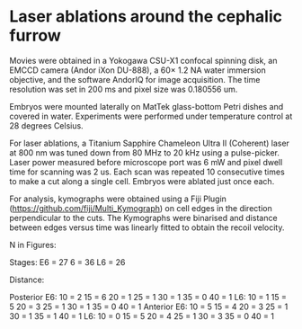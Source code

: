 # Laser ablations around the cephalic furrow

Movies were obtained in a Yokogawa CSU-X1 confocal spinning disk, an EMCCD
camera (Andor iXon DU-888), a 60× 1.2 NA water immersion objective, and the
software AndorIQ for image acquisition. The time resolution was set in 200 ms
and pixel size was 0.180556 um. 

Embryos were mounted laterally on MatTek glass-bottom Petri dishes and covered
in water. Experiments were performed under temperature control at 28 degrees
Celsius. 

For laser ablations, a Titanium Sapphire Chameleon Ultra II (Coherent) laser at
800 nm was tuned down from 80 MHz to 20 kHz using a pulse-picker. Laser power
measured before microscope port was 6 mW and pixel dwell time for scanning was
2 us. Each scan was repeated 10 consecutive times to make a cut along a single
cell. Embryos were ablated just once each.

For analysis, kymographs were obtained using a Fiji Plugin
(https://github.com/fiji/Multi_Kymograph) on cell edges in the direction
perpendicular to the cuts. The Kymographs were binarised and distance between
edges versus time was linearly fitted to obtain the recoil velocity. 

N in Figures:

Stages: E6 = 27  6 = 36  L6 = 26

Distance:

Posterior
	E6: 10 = 2  15 = 6    20 = 1   25 = 1    30 = 1  35 = 0    40 = 1 
	L6: 10 = 1  15 = 5    20 = 3   25 = 1    30 = 1  35 = 0    40 = 1 
Anterior
	E6: 10 = 5  15 = 4    20 = 3   25 = 1    30 = 1   35 = 1   40 = 1 
	L6: 10 = 0  15 = 5    20 = 4   25 = 1    30 = 3   35 = 0   40 = 1 
